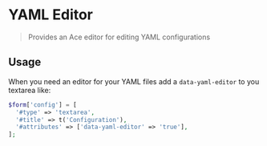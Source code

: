 # YAML Editor

> Provides an Ace editor for editing YAML configurations

## Usage

When you need an editor for your YAML files add a `data-yaml-editor` to you textarea like:

```php
$form['config'] = [
  '#type' => 'textarea',
  '#title' => t('Configuration'),
  '#attributes' => ['data-yaml-editor' => 'true'],
];
```

